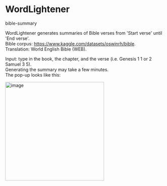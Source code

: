 # WordLightener
bible-summary  

WordLightener generates summaries of Bible verses from 'Start verse' until 'End verse'.  
Bible corpus: https://www.kaggle.com/datasets/oswinrh/bible.  
Translation: World English Bible (WEB).  

Input: type in the book, the chapter, and the verse (i.e. Genesis 1 1 or 2 Samuel 3 5).  
Generating the summary may take a few minutes.  
The pop-up looks like this:  

<img width="313" alt="image" src="https://github.com/KristoWind/WordLightener/assets/99342556/febf5235-a37e-45d4-91e6-577a77c1951f">
